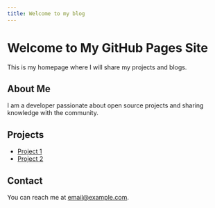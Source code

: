 ```yaml
---
title: Welcome to my blog
---
```


# Welcome to My GitHub Pages Site

This is my homepage where I will share my projects and blogs.

## About Me
I am a developer passionate about open source projects and sharing knowledge with the community.

## Projects
- [Project 1](link-to-project-1)
- [Project 2](link-to-project-2)

## Contact
You can reach me at [email@example.com](mailto:email@example.com).
